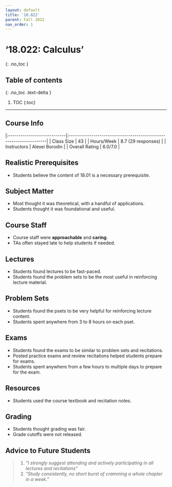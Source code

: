 ```yaml
---
layout: default
title: '18.022'
parent: Fall 2022
nav_order: 1
---
```


# ‘18.022: Calculus’
{: .no_toc }

## Table of contents
{: .no_toc .text-delta }

1. TOC
{:toc}

---

## Course Info

|:----------------------------|:-------------------------------------------------------------------|
| Class Size    		| 43                                                            		|
| Hours/Week        	| 8.7 (29 responses)                                          	| 
| Instructors         	| Alexei Borodin					|
| Overall Rating	| 6.0/7.0						|

## Realistic Prerequisites
* Students believe the content of 18.01 is a necessary prerequisite. 

## Subject Matter
* Most thought it was theoretical, with a handful of applications. 
* Students thought it was foundational and useful.

## Course Staff
* Course staff were **approachable** and **caring**.
* TAs often stayed late to help students if needed. 

## Lectures
* Students found lectures to be fast-paced.
* Students found the problem sets to be the most useful in reinforcing lecture material.

## Problem Sets
* Students found the psets to be very helpful for reinforcing lecture content. 
* Students spent anywhere from 3 to 8 hours on each pset.

## Exams
* Students found the exams to be similar to problem sets and recitations. 
* Posted practice exams and review recitations helped students prepare for exams.
* Students spent anywhere from a few hours to multiple days to prepare for the exam.

## Resources
* Students used the course textbook and recitation notes. 

## Grading
* Students thought grading was fair. 
* Grade cutoffs were not released.

## Advice to Future Students
> 1. *"I strongly suggest attending and actively participating in all lectures and recitations"* 
> 2. *"Study consistently, no short burst of cramming a whole chapter in a week."*
